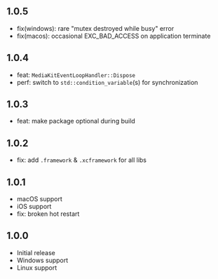 ## 1.0.5

- fix(windows): rare "mutex destroyed while busy" error
- fix(macos): occasional EXC_BAD_ACCESS on application terminate

## 1.0.4

- feat: `MediaKitEventLoopHandler::Dispose`
- perf: switch to `std::condition_variable`(s) for synchronization

## 1.0.3

- feat: make package optional during build

## 1.0.2

- fix: add `.framework` & `.xcframework` for all libs

## 1.0.1

- macOS support
- iOS support
- fix: broken hot restart

## 1.0.0

- Initial release
- Windows support
- Linux support
